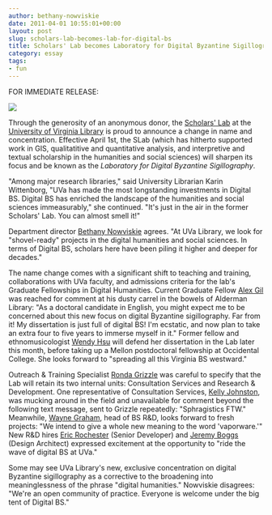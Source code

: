 ```yaml
---
author: bethany-nowviskie
date: 2011-04-01 10:55:01+00:00
layout: post
slug: scholars-lab-becomes-lab-for-digital-bs
title: Scholars' Lab becomes Laboratory for Digital Byzantine Sigillography
category: essay
tags:
- fun
---
```


FOR IMMEDIATE RELEASE:

[![](http://static.scholarslab.org/wp-content/uploads/2011/04/1bbcb4e21269fc72.jpg)](https://scholarslab.org/announcements/scholars-lab-becomes-lab-for-digital-bs/attachment/1bbcb4e21269fc72/)

Through the generosity of an anonymous donor, the [Scholars' Lab](http://scholarslab.org) at the [University of Virginia Library](http://library.virginia.edu/) is proud to announce a change in name and concentration.  Effective April 1st, the SLab (which has hitherto supported work in GIS, qualitatitive and quantitative analysis, and interpretive and textual scholarship in the humanities and social sciences) will sharpen its focus and be known as the _Laboratory for Digital Byzantine Sigillography_.

"Among major research libraries," said University Librarian Karin Wittenborg, "UVa has made the most longstanding investments in Digital BS.  Digital BS has enriched the landscape of the humanities and social sciences immeasurably," she continued. "It's just in the air in the former Scholars' Lab.  You can almost smell it!"

Department director [Bethany Nowviskie](http://twitter.com/nowviskie) agrees. "At UVa Library, we look for "shovel-ready" projects in the digital humanities and social sciences.  In terms of Digital BS, scholars here have been piling it higher and deeper for decades."

The name change comes with a significant shift to teaching and training, collaborations with UVa faculty, and admissions criteria for the lab's Graduate Fellowships in Digital Humanities.  Current Graduate Fellow [Alex Gil](http://twitter.com/elotroalex) was reached for comment at his dusty carrel in the bowels of Alderman Library:  "As a doctoral candidate in English, you might expect me to be concerned about this new focus on digital Byzantine sigillography.  Far from it!  My dissertation is just full of digital BS!  I'm ecstatic, and now plan to take an extra four to five years to immerse myself in it."  Former fellow and ethnomusicologist [Wendy Hsu](http://twitter.com/wendyfshu) will defend her dissertation in the Lab later this month, before taking up a Mellon postdoctoral fellowship at Occidental College.  She looks forward to "spreading all this Virginia BS westward."

Outreach & Training Specialist [Ronda Grizzle](http://twitter.com/ronda_at_uva) was careful to specify that the Lab will retain its two internal units: Consultation Services and Research & Development.  One representative of Consultation Services, [Kelly Johnston](http://twitter.com/kellygjohnston), was mucking around in the field and unavailable for comment beyond the following text message, sent to Grizzle repeatedly: "Sphragistics FTW."  Meanwhile, [Wayne Graham](http://twitter.com/wayne_graham), head of BS R&D, looks forward to fresh projects: "We intend to give a whole new meaning to the word 'vaporware.'"  New R&D hires [Eric Rochester](http://twitter.com/erochest) (Senior Developer) and [Jeremy Boggs](http://twitter.com/clioweb) (Design Architect) expressed excitement at the opportunity to "ride the wave of digital BS at UVa."

Some may see UVa Library's new, exclusive concentration on digital Byzantine sigillography as a corrective to the broadening into meaninglessness of the phrase "digital humanities."  Nowviskie disagrees: "We're an open community of practice.  Everyone is welcome under the big tent of Digital BS."
